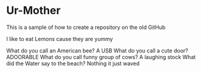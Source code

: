# Ur-Mother
This is a sample of how to create a repository on the old GitHub

I like to eat Lemons cause they are yummy 


What do you call an American bee?
A USB
What do you call a cute door?
ADOORABLE
What do you call funny group of cows?
A laughing stock
What did the Water say to the beach?
Nothing it just waved
